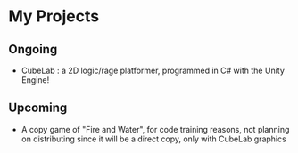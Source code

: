 # My Projects
## Ongoing
- CubeLab : a 2D logic/rage platformer, programmed in C# with the Unity Engine!
## Upcoming
- A copy game of "Fire and Water", for code training reasons, not planning on distributing since it will be a direct copy, only with CubeLab graphics
